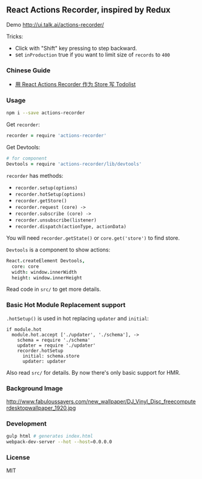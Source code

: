 
React Actions Recorder, inspired by Redux
----

Demo http://ui.talk.ai/actions-recorder/

Tricks:

* Click with "Shift" key pressing to step backward.
* set `inProduction` true if you want to limit size of `records` to `400`

### Chinese Guide

* [用 React Actions Recorder 作为 Store 写 Todolist](http://segmentfault.com/a/1190000003863338)

### Usage

```bash
npm i --save actions-recorder
```

Get `recorder`:

```coffee
recorder = require 'actions-recorder'
```

Get Devtools:

```coffee
# for component
Devtools = require 'actions-recorder/lib/devtools'
```

`recorder` has methods:

* `recorder.setup(options)`
* `recorder.hotSetup(options)`
* `recorder.getStore()`
* `recorder.request (core) ->`
* `recorder.subscribe (core) ->`
* `recorder.unsubscribe(listener)`
* `recorder.dispatch(actionType, actionData)`

You will need `recorder.getState()` or `core.get('store')` to find store.

`Devtools` is a component to show actions:

```coffee
React.createElement Devtools,
  core: core
  width: window.innerWidth
  height: window.innerHeight
```

Read code in `src/` to get more details.

### Basic Hot Module Replacement support

`.hotSetup()` is used in hot replacing `updater` and `initial`:

```
if module.hot
  module.hot.accept ['./updater', './schema'], ->
    schema = require './schema'
    updater = require './updater'
    recorder.hotSetup
      initial: schema.store
      updater: updater
```

Also read `src/` for details. By now there's only basic support for HMR.

### Background Image

http://www.fabuloussavers.com/new_wallpaper/DJ_Vinyl_Disc_freecomputerdesktopwallpaper_1920.jpg

### Development

```bash
gulp html # generates index.html
webpack-dev-server --hot --host=0.0.0.0
```

### License

MIT
